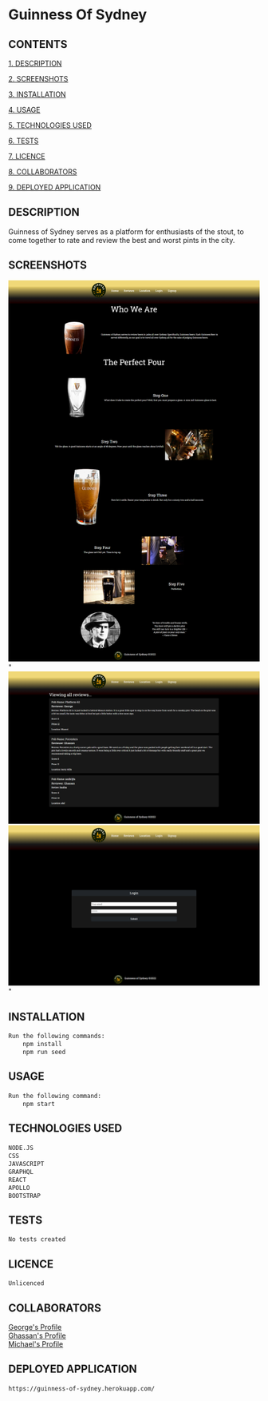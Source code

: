 # Guinness Of Sydney

## CONTENTS

[1. DESCRIPTION](#DESCRIPTION)

[2. SCREENSHOTS](#SCREENSHOTS)

[3. INSTALLATION](#INSTALLATION)

[4. USAGE](#USAGE)

[5. TECHNOLOGIES USED](#TECHNOLOGIESUSED)

[6. TESTS](#TESTS)

[7. LICENCE](#LICENCE)

[8. COLLABORATORS](#COLLABORATORS)

[9. DEPLOYED APPLICATION](#DEPLOYEDAPPLICATION)

<a id="DESCRIPTION"></a>

## DESCRIPTION

Guinness of Sydney serves as a platform for enthusiasts of the stout, to come together to rate and review the best and worst pints in the city.

<a id="SCREENSHOTS"></a>

## SCREENSHOTS

![](client/src/assets/Screenshots/screencapture-guinness-of-sydney-herokuapp-2022-10-25-21_40_00.png)"
![](client/src/assets/Screenshots/screencapture-guinness-of-sydney-herokuapp-reviews-2022-10-25-21_41_49.png)
![](client/src/assets/Screenshots/screencapture-guinness-of-sydney-herokuapp-login-2022-10-25-20_43_31.png)"

<a id="INSTALLATION"></a>

## INSTALLATION

    Run the following commands:
        npm install
        npm run seed

<a id="USAGE"></a>

## USAGE

    Run the following command:
        npm start

<a id="TECHNOLOGIESUSED"></a>

## TECHNOLOGIES USED

    NODE.JS
    CSS
    JAVASCRIPT
    GRAPHQL
    REACT
    APOLLO
    BOOTSTRAP

<a id="CONTRIBUTE"></a>

<a id="TESTS"></a>

## TESTS

    No tests created

<a id="LICENCE"></a>

## LICENCE

    Unlicenced

<a id="COLLABORATORS"></a>

## COLLABORATORS

[George's Profile](https://github.com/G-murphy03) <br>
[Ghassan's Profile](https://github.com/ghassanalassadi) <br>
[Michael's Profile](https://github.com/michaelclancy90) <br>

<a id="DEPLOYEDAPPLICATION"></a>

## DEPLOYED APPLICATION

    https://guinness-of-sydney.herokuapp.com/
